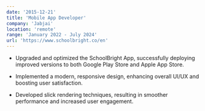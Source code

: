 ```yaml
---
date: '2015-12-21'
title: 'Mobile App Developer'
company: 'Jabjai'
location: 'remote'
range: 'January 2022 - July 2024'
url: 'https://www.schoolbright.co/en'
---
```


- Upgraded and optimized the SchoolBright App, successfully deploying improved versions to both Google Play Store and Apple App Store.

- Implemented a modern, responsive design, enhancing overall UI/UX and boosting user satisfaction.

- Developed slick rendering techniques, resulting in smoother performance and increased user engagement.
